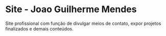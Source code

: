 # Site - Joao Guilherme Mendes
 Site profissional com função de divulgar meios de contato, expor projetos finalizados e demais conteúdos.
